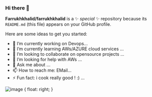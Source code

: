 ### Hi there 👋


**Farrukhkhalid/farrukhkhalid** is a ✨ _special_ ✨ repository because its `README.md` (this file) appears on your GitHub profile.

Here are some ideas to get you started:

- 🔭 I’m currently working on Devops...
- 🌱 I’m currently learning AWs/AZURE cloud services ...
- 👯 I’m looking to collaborate on opensource projects ...
- 🤔 I’m looking for help with AWs ...
- 💬 Ask me about ...
- 📫 How to reach me: EMail...
- ⚡ Fun fact: i cook really good ! :) ...

![image](https://media2.giphy.com/media/qgQUggAC3Pfv687qPC/giphy.gif?cid=ecf05e47atdyru3zbqeqxnszqs57x9ry67q7bku4ujypzc15&rid=giphy.gif&ct=g) { float: right; }
